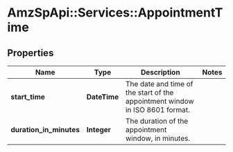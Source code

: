 # AmzSpApi::Services::AppointmentTime

## Properties
Name | Type | Description | Notes
------------ | ------------- | ------------- | -------------
**start_time** | **DateTime** | The date and time of the start of the appointment window in ISO 8601 format. | 
**duration_in_minutes** | **Integer** | The duration of the appointment window, in minutes. | 

